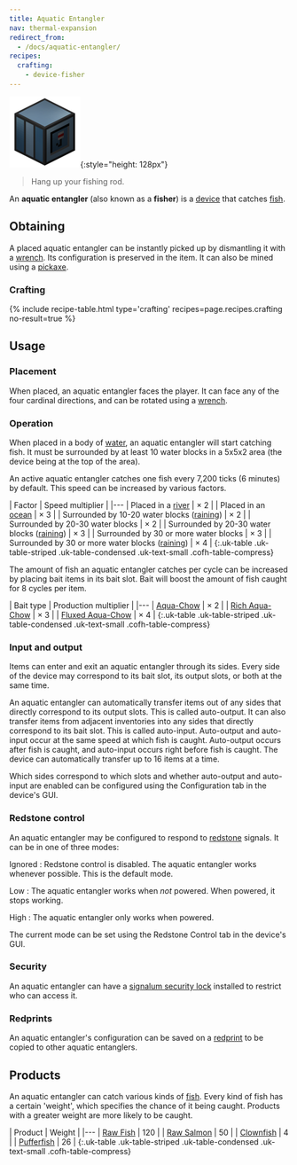 ```yaml
---
title: Aquatic Entangler
nav: thermal-expansion
redirect_from:
  - /docs/aquatic-entangler/
recipes:
  crafting:
    - device-fisher
---
```


![Aquatic entangler](/assets/images/thermal-expansion/aquatic-entangler.png){:style="height: 128px"}

> Hang up your fishing rod.


An **aquatic entangler** (also known as a **fisher**) is a
[device](/docs/thermal-expansion/devices/) that catches
[fish](https://minecraft.gamepedia.com/Fish).


Obtaining
---------

A placed aquatic entangler can be instantly picked up by dismantling it with a
[wrench](/docs/wrenches/). Its configuration is preserved in the item. It can
also be mined using a [pickaxe](https://minecraft.gamepedia.com/Pickaxe).

### Crafting
{% include recipe-table.html type='crafting' recipes=page.recipes.crafting no-result=true %}


Usage
-----

### Placement
When placed, an aquatic entangler faces the player. It can face any of the four
cardinal directions, and can be rotated using a [wrench](/docs/wrenches/).

### Operation
When placed in a body of [water](https://minecraft.gamepedia.com/Water), an
aquatic entangler will start catching fish. It must be surrounded by at least 10
water blocks in a 5x5x2 area (the device being at the top of the area).

An active aquatic entangler catches one fish every 7,200 ticks (6 minutes) by
default. This speed can be increased by various factors.

| Factor | Speed multiplier |
|---
| Placed in a [river](https://minecraft.gamepedia.com/River) | × 2 |
| Placed in an [ocean](https://minecraft.gamepedia.com/Ocean) | × 3 |
| Surrounded by 10-20 water blocks ([raining](https://minecraft.gamepedia.com/Rain)) | × 2 |
| Surrounded by 20-30 water blocks | × 2 |
| Surrounded by 20-30 water blocks ([raining](https://minecraft.gamepedia.com/Rain)) | × 3 |
| Surrounded by 30 or more water blocks | × 3 |
| Surrounded by 30 or more water blocks ([raining](https://minecraft.gamepedia.com/Rain)) | × 4 |
{:.uk-table .uk-table-striped .uk-table-condensed .uk-text-small .cofh-table-compress}

The amount of fish an aquatic entangler catches per cycle can be increased by
placing bait items in its bait slot. Bait will boost the amount of fish caught
for 8 cycles per item.

| Bait type | Production multiplier |
|---
| [Aqua-Chow](/docs/thermal-foundation/aqua-chow/) | × 2 |
| [Rich Aqua-Chow](/docs/thermal-foundation/rich-aqua-chow/) | × 3 |
| [Fluxed Aqua-Chow](/docs/thermal-foundation/fluxed-aqua-chow/) | × 4 |
{:.uk-table .uk-table-striped .uk-table-condensed .uk-text-small .cofh-table-compress}

### Input and output
Items can enter and exit an aquatic entangler through its sides. Every side of
the device may correspond to its bait slot, its output slots, or both at the
same time.

An aquatic entangler can automatically transfer items out of any sides that
directly correspond to its output slots. This is called auto-output. It can also
transfer items from adjacent inventories into any sides that directly correspond
to its bait slot. This is called auto-input. Auto-output and auto-input occur at
the same speed at which fish is caught. Auto-output occurs after fish is caught,
and auto-input occurs right before fish is caught. The device can automatically
transfer up to 16 items at a time.

Which sides correspond to which slots and whether auto-output and auto-input are
enabled can be configured using the Configuration tab in the device's GUI.

### Redstone control
An aquatic entangler may be configured to respond to
[redstone](https://minecraft.gamepedia.com/Redstone) signals. It can be in one
of three modes:

Ignored
: Redstone control is disabled. The aquatic entangler works whenever possible.
This is the default mode.

Low
: The aquatic entangler works when *not* powered. When powered, it stops
working.

High
: The aquatic entangler only works when powered.

The current mode can be set using the Redstone Control tab in the device's GUI.

### Security
An aquatic entangler can have a [signalum security
lock](/docs/thermal-foundation/signalum-security-lock/) installed to restrict who can access it.

### Redprints
An aquatic entangler's configuration can be saved on a
[redprint](/docs/thermal-foundation/redprint/) to be copied to other aquatic entanglers.


Products
--------

An aquatic entangler can catch various kinds of
[fish](https://minecraft.gamepedia.com/Fish). Every kind of fish has a certain
'weight', which specifies the chance of it being caught. Products with a greater
weight are more likely to be caught.

| Product | Weight |
|---
| [Raw Fish](https://minecraft.gamepedia.com/Raw_Fish) | 120 |
| [Raw Salmon](https://minecraft.gamepedia.com/Raw_Salmon) | 50 |
| [Clownfish](https://minecraft.gamepedia.com/Clownfish) | 4 |
| [Pufferfish](https://minecraft.gamepedia.com/Pufferfish) | 26 |
{:.uk-table .uk-table-striped .uk-table-condensed .uk-text-small .cofh-table-compress}
